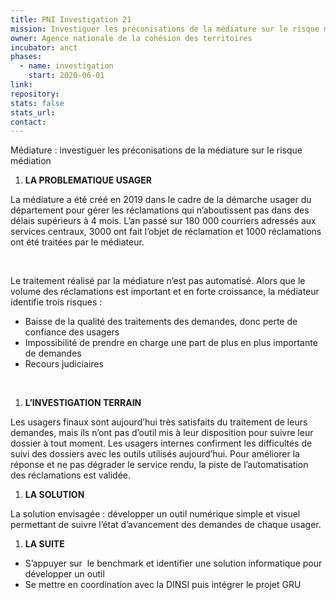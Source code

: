 ```yaml
---
title: PNI Investigation 21
mission: Investiguer les préconisations de la médiature sur le risque médiation
owner: Agence nationale de la cohésion des territoires
incubator: anct
phases:
  - name: investigation
    start: 2020-06-01
link: 
repository: 
stats: false
stats_url: 
contact:
---
```

<p>Médiature : investiguer les préconisations de la médiature sur le risque médiation</p>
<ol class="ol1">
<li class="li1"><strong>LA PROBLEMATIQUE USAGER </strong></li>
</ol>
<p class="p1">La médiature a été créé en 2019 dans le cadre de la démarche usager du département pour gérer les réclamations qui n’aboutissent pas dans des délais supérieurs à 4 mois. L’an passé sur 180 000 courriers adressés aux services centraux, 3000 ont fait l’objet de réclamation et 1000 réclamations ont été traitées par le médiateur.<span class="Apple-converted-space"> </span></p>
<p class="p2"> </p>
<p class="p1">Le traitement réalisé par la médiature n’est pas automatisé. Alors que le volume des réclamations est important et en forte croissance, la médiateur identifie trois risques :</p>
<ul class="ul1">
<li class="li1">Baisse de la qualité des traitements des demandes, donc perte de confiance des usagers</li>
<li class="li1">Impossibilité de prendre en charge une part de plus en plus importante de demandes</li>
<li class="li1">Recours judiciaires<span class="Apple-converted-space"> </span></li>
</ul>
<p class="p3"> </p>
<ol class="ol1">
<li class="li1"><strong>L’INVESTIGATION TERRAIN </strong></li>
</ol>
<p class="p1">Les usagers finaux sont aujourd’hui très satisfaits du traitement de leurs demandes, mais ils n’ont pas d’outil mis à leur disposition pour suivre leur dossier à tout moment. Les usagers internes confirment les difficultés de suivi des dossiers avec les outils utilisés aujourd’hui. Pour améliorer la réponse et ne pas dégrader le service rendu, la piste de l’automatisation des réclamations est validée.</p>
<ol class="ol1">
<li class="li1"><strong>LA SOLUTION </strong></li>
</ol>
<p class="p1">La solution envisagée : développer un outil numérique simple et visuel permettant de suivre l’état d’avancement des demandes de chaque usager.<span class="Apple-converted-space"> </span></p>
<ol class="ol1">
<li class="li1"><strong>LA SUITE</strong></li>
</ol>
<ul class="ul1">
<li class="li1">S’appuyer sur<span class="Apple-converted-space">  </span>le benchmark et identifier une solution informatique pour développer un outil</li>
<li class="li1">Se mettre en coordination avec la DINSI puis intégrer le projet GRU</li>
</ul>
